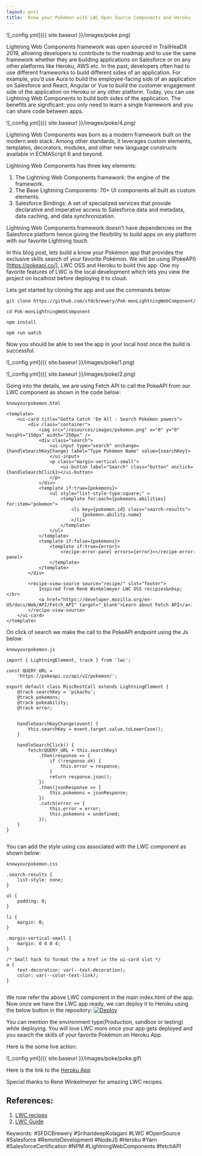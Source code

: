 ```yaml
---
layout: post
title:  Know your Pokémon with LWC Open Source Components and Heroku 
---
```

![_config.yml]({{ site.baseurl }}/images/poke.png)

Lightning Web Components framework was open sourced in TrailHeaDX 2019, allowing developers to contribute to the roadmap and to use the same framework whether they are building applications on Salesforce or on any other platforms like Heroku, AWS etc. In the past, developers often had to use different frameworks to build different sides of an application. For example, you’d use Aura to build the employee-facing side of an application on Salesforce and React, Angular or Vue to build the customer engagement side of the application on Heroku or any other platform. Today, you can use Lightning Web Components to build both sides of the application. The benefits are significant: you only need to learn a single framework and you can share code between apps. 

![_config.yml]({{ site.baseurl }}/images/poke/4.png)

Lightning Web Components was born as a modern framework built on the modern web stack. Among other standards, it leverages custom elements, templates, decorators, modules, and other new language constructs available in ECMAScript 6 and beyond.

Lightning Web Components has three key elements:

1. The Lightning Web Components framework: the engine of the framework.
2. The Base Lightning Components: 70+ UI components all built as custom elements.
3. Salesforce Bindings: A set of specialized services that provide declarative and imperative  access to Salesforce data and metadata, data caching, and data synchronization.

Lightning Web Components framework doesn’t have dependencies on the Salesforce platform hence giving the flexibility to build apps on any platform with our favorite Lightning touch.

In this blog post, lets build a know your Pokémon app that provides the exclusive skills search of your favorite Pokémon. We will be using (PokeAPI)[https://pokeapi.co/], LWC OSS and Heroku to build this app. One my favorite features of LWC is the local development which lets you view the project on localhost before deploying it to cloud. 

Lets get started by cloning the app and use the commands below:

```
git clone https://github.com/sfdcbrewery/Pok-monLightningWebComponent/

cd Pok-monLightningWebComponent

npm install 

npm run watch 

```
Now you should be able to see the app in your local host  once the build is successful. 

![_config.yml]({{ site.baseurl }}/images/poke/1.png)

![_config.yml]({{ site.baseurl }}/images/poke/2.png)

Going into the details, we are using Fetch API to call the PokeAPI from our LWC component as shown in the code below:

```
knowyourpokemon.html

<template>
    <ui-card title="Gotta Catch 'Em All - Search Pokémon powers">
        <div class="container">
            <img src="/resources/images/pokemon.png" x="0" y="0" height="150px" width="250px" />
            <div class="search">
                <ui-input type="search" onchange={handleSearchKeyChange} label="Type Pokémon Name" value={searchKey}>
                </ui-input>
                <p class="margin-vertical-small">
                    <ui-button label="Search" class="button" onclick={handleSearchClick}></ui-button>
                </p>
            </div>
            <template if:true={pokemons}>
                <ul style="list-style-type:square;" >
                    <template for:each={pokemons.abilities} for:item="pokemon">
                        <li key={pokemon.id} class="search-results">
                            {pokemon.ability.name}
                        </li>
                    </template>
                </ul>
            </template>
            <template if:false={pokemons}>
                <template if:true={error}>
                    <recipe-error-panel errors={error}></recipe-error-panel>
                </template>
            </template>
        </div>

        <recipe-view-source source="recipe/" slot="footer">
            Inspired from René Winkelmeyer LWC OSS recipies&nbsp; </br>
            <a href="https://developer.mozilla.org/en-US/docs/Web/API/Fetch_API" target="_blank">Learn about Fetch API</a>.
        </recipe-view-source>
    </ui-card>
</template>

```
On click of search we make the call to the PokeAPI endpoint using the Js below:

```
knowyourpokemon.js

import { LightningElement, track } from 'lwc';

const QUERY_URL =
    'https://pokeapi.co/api/v2/pokemon/';

export default class MiscRestCall extends LightningElement {
    @track searchKey = 'pikachu';
    @track pokemons;
    @track pokeability;
    @track error;
    
    
    handleSearchKeyChange(event) {
        this.searchKey = event.target.value.toLowerCase();
    }

    handleSearchClick() {
        fetch(QUERY_URL + this.searchKey)
            .then(response => {
                if (!response.ok) {
                    this.error = response;
                }
                return response.json();
            })
            .then(jsonResponse => {
                this.pokemons = jsonResponse;
            })
            .catch(error => {
                this.error = error;
                this.pokemons = undefined;
            });
    }
}


```

You can add the style using css associated with the LWC component as shown below:

```
knowyourpokemon.css

.search-results {
    list-style: none;
}

ul {
    padding: 0;
}

li {
    margin: 0;
}

.margin-vertical-small {
    margin: 0 4 0 4;
}

/* Small hack to format the a href in the ui-card slot */
a {
    text-decoration: var(--text-decoration);
    color: var(--color-text-link);
}


```
We now refer the above LWC component in the main index.html of the app. Now once we have the LWC app ready, we can deploy it to Heroku using the below button in the repository:
[![Deploy](https://www.herokucdn.com/deploy/button.svg)](https://heroku.com/deploy)

You can mention the environment type(Production, sandbox or testing) while deploying. 
You will love LWC more once your app gets deployed and you search the skills of your favorite Pokémon on Heroku App. 

Here is the some live action:

![_config.yml]({{ site.baseurl }}/images/poke/poke.gif)

Here is the link to the [Heroku App](https://pokemonlwc.herokuapp.com/)

Special thanks to René Winkelmeyer for amazing LWC recipes.


## References:
1. [LWC recipes](https://github.com/trailheadapps/lwc-recipes-oss) 
1. [LWC Guide](https://lwc.dev/guide/)

Keywords: #SFDCBrewery #SriharideepKolagani #LWC #OpenSource #Salesforce #RemoteDevelopment #NodeJS #Heroku #Yarn #SalesforceCertification #NPM #LightningWebComponents #fetchAPI
